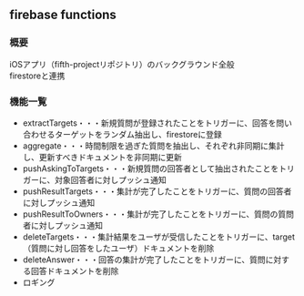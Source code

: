 ## firebase functions
### 概要
iOSアプリ（fifth-projectリポジトリ）のバックグラウンド全般  
firestoreと連携
### 機能一覧
- extractTargets・・・新規質問が登録されたことをトリガーに、回答を問い合わせるターゲットをランダム抽出し、firestoreに登録  
- aggregate・・・時間制限を過ぎた質問を抽出し、それぞれ非同期に集計し、更新すべきドキュメントを非同期に更新  
- pushAskingToTargets・・・新規質問の回答者として抽出されたことをトリガーに、対象回答者に対しプッシュ通知  
- pushResultTargets・・・集計が完了したことをトリガーに、質問の回答者に対しプッシュ通知  
- pushResultToOwners・・・集計が完了したことをトリガーに、質問の質問者に対しプッシュ通知  
- deleteTargets・・・集計結果をユーザが受信したことをトリガーに、target（質問に対し回答をしたユーザ）ドキュメントを削除  
- deleteAnswer・・・回答の集計が完了したことをトリガーに、質問に対する回答ドキュメントを削除   
- ロギング  
